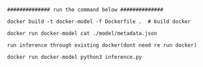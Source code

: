     ############## run the command below ##############

    docker build -t docker-model -f Dockerfile .  # build docker

    docker run docker-model cat ./model/metadata.json   

    run inference through existing docker(dont need re run docker)

    docker run docker-model python3 inference.py